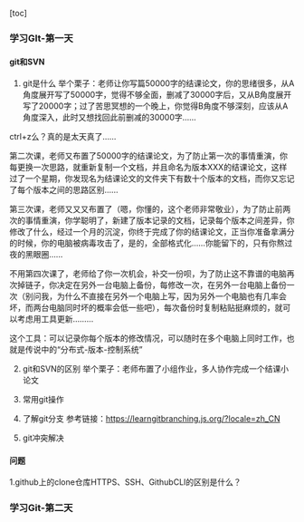 [toc]

### 学习GIt-第一天
#### git和SVN
1. git是什么
举个栗子：老师让你写篇50000字的结课论文，你的思绪很多，从A角度展开写了50000字，觉得不够全面，删减了30000字后，又从B角度展开写了20000字；过了苦思冥想的一个晚上，你觉得B角度不够深刻，应该从A角度深入，此时又想找回此前删减的30000字……

ctrl+z么？真的是太天真了……

第二次课，老师又布置了50000字的结课论文，为了防止第一次的事情重演，你每更换一次思路，就重新复制一个文档，并且命名为版本XXX的结课论文，这样过了一个星期，你发现名为结课论文的文件夹下有数十个版本的文档，而你又忘记了每个版本之间的思路区别……

第三次课，老师又又又布置了（嗯，你懂的，这个老师非常敬业），为了防止前两次的事情重演，你学聪明了，新建了版本记录的文档，记录每个版本之间差异，你修改了什么，经过一个月的沉淀，你终于完成了你的结课论文，正当你准备拿满分的时候，你的电脑被病毒攻击了，是的，全部格式化……你能留下的，只有你熬过夜的黑眼圈……

不用第四次课了，老师给了你一次机会，补交一份呗，为了防止这不靠谱的电脑再次掉链子，你决定在另外一台电脑上备份，每修改一次，在另外一台电脑上备份一次（别问我，为什么不直接在另外一个电脑上写，因为另外一个电脑也有几率会坏，而两台电脑同时坏的概率会低一些吧），每次备份时复制粘贴挺麻烦的，就可以考虑用工具更新………

这个工具：可以记录你每个版本的修改情况，可以随时在多个电脑上同时工作，也就是传说中的“分布式-版本-控制系统”

2. git和SVN的区别
举个栗子：老师布置了小组作业，多人协作完成一个结课小论文


3. 常用git操作

4. 了解git分支
参考链接：https://learngitbranching.js.org/?locale=zh_CN


5. git冲突解决


#### 问题
1.github上的clone仓库HTTPS、SSH、GithubCLI的区别是什么？


### 学习Git-第二天